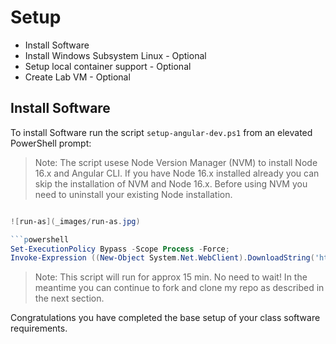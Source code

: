 # Setup

- Install Software
- Install Windows Subsystem Linux - Optional
- Setup local container support - Optional
- Create Lab VM - Optional

## Install Software

To install Software run the script `setup-angular-dev.ps1` from an elevated PowerShell prompt:

> Note: The script usese Node Version Manager (NVM) to install Node 16.x and Angular CLI. If you have Node 16.x installed already you can skip the installation of NVM and Node 16.x. Before using NVM you need to uninstall your existing Node installation.

```powershell

![run-as](_images/run-as.jpg)

```powershell
Set-ExecutionPolicy Bypass -Scope Process -Force;
Invoke-Expression ((New-Object System.Net.WebClient).DownloadString('https://raw.githubusercontent.com/arambazamba/ng-adv/main/setup/setup-angular-dev.ps1'))
```

> Note: This script will run for approx 15 min. No need to wait! In the meantime you can continue to fork and clone my repo as described in the next section.

Congratulations you have completed the base setup of your class software requirements.